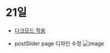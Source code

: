 # 21일
- [다크모드 적용](https://github.com/dnrgus1127/TIL/blob/main/Project/PortFolio/%ED%85%8C%EB%A7%88%20%EC%A0%81%EC%9A%A9.md)

- postSlider page 디자인 수정
![image](https://github.com/dnrgus1127/TIL/assets/65962363/4d588051-f384-4b6f-9773-53886f08898c)
